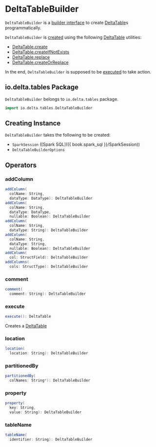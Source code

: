 # DeltaTableBuilder

`DeltaTableBuilder` is a [builder interface](#operators) to create [DeltaTable](DeltaTable.md)s programmatically.

`DeltaTableBuilder` is [created](#creating-instance) using the following [DeltaTable](DeltaTable.md) utilities:

* [DeltaTable.create](DeltaTable.md#create)
* [DeltaTable.createIfNotExists](DeltaTable.md#createIfNotExists)
* [DeltaTable.replace](DeltaTable.md#replace)
* [DeltaTable.createOrReplace](DeltaTable.md#createOrReplace)

In the end, `DeltaTableBuilder` is supposed to be [executed](#execute) to take action.

## io.delta.tables Package

`DeltaTableBuilder` belongs to `io.delta.tables` package.

```scala
import io.delta.tables.DeltaTableBuilder
```

## Creating Instance

`DeltaTableBuilder` takes the following to be created:

* <span id="spark"> `SparkSession` ([Spark SQL]({{ book.spark_sql }}/SparkSession))
* <span id="builderOption"> `DeltaTableBuilderOptions`

## Operators

### <span id="addColumn"> addColumn

```scala
addColumn(
  colName: String,
  dataType: DataType): DeltaTableBuilder
addColumn(
  colName: String,
  dataType: DataType,
  nullable: Boolean): DeltaTableBuilder
addColumn(
  colName: String,
  dataType: String): DeltaTableBuilder
addColumn(
  colName: String,
  dataType: String,
  nullable: Boolean): DeltaTableBuilder
addColumn(
  col: StructField): DeltaTableBuilder
addColumns(
  cols: StructType): DeltaTableBuilder
```

### <span id="comment"> comment

```scala
comment(
  comment: String): DeltaTableBuilder
```

### <span id="execute"> execute

```scala
execute(): DeltaTable
```

Creates a [DeltaTable](DeltaTable.md)

### <span id="location"> location

```scala
location(
  location: String): DeltaTableBuilder
```

### <span id="partitionedBy"> partitionedBy

```scala
partitionedBy(
  colNames: String*): DeltaTableBuilder
```

### <span id="property"> property

```scala
property(
  key: String,
  value: String): DeltaTableBuilder
```

### <span id="tableName"> tableName

```scala
tableName(
  identifier: String): DeltaTableBuilder
```
